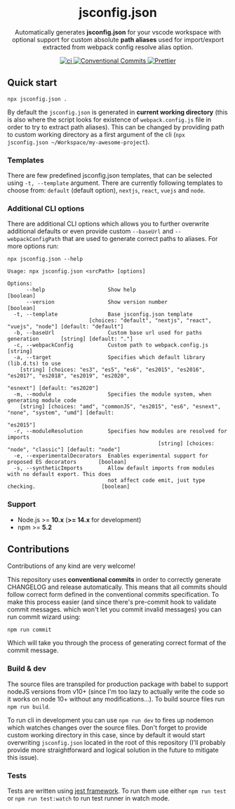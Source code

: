 <br>
<h1 align="center">jsconfig.json</h1>

<p align="center">
Automatically generates <b>jsconfig.json</b> for your vscode workspace with optional support for custom absolute <b>path aliases</b> used for import/export extracted from webpack config resolve alias option.
</p>

<p align="center">
    <a href="https://github.com/jsimck/jsconfig.json/actions/workflows/build.yml">
    <img alt="ci" src="https://github.com/jsimck/jsconfig.json/actions/workflows/build.yml/badge.svg?branch=main">
    </a>
    <a href="https://conventionalcommits.org">
    <img alt="Conventional Commits" src="https://img.shields.io/badge/Conventional%20Commits-1.0.0-yellow.svg">
    </a>
    <a href="https://github.com/prettier/prettier">
    <img alt="Prettier" src="https://img.shields.io/badge/code_style-prettier-ff69b4.svg?style=flat-square">
    </a>
</p>

## Quick start
```console
npx jsconfig.json .
```

By default the `jsconfig.json` is generated in **current working directory** (this is also where the script looks for existence of `webpack.config.js` file in order to try to extract path aliases). This can be changed by providing path to custom working directory as a first argument of the cli (`npx jsconfig.json ~/Workspace/my-awesome-project`).

### Templates

There are few predefined jsconfig.json templates, that can be selected using `-t, --template` argument. There are currently following templates to choose from: `default` (default option), `nextjs`, `react`, `vuejs` and `node`.

### Additional CLI options

There are additional CLI options which allows you to further overwrite additional defaults or even provide custom `--baseUrl` and `--webpackConfigPath` that are used to generate correct paths to aliases. For more options run:

```console
npx jsconfig.json --help
```
```console
Usage: npx jsconfig.json <srcPath> [options]

Options:
      --help                    Show help                                                     [boolean]
      --version                 Show version number                                           [boolean]
  -t, --template                Base jsconfig.json template
                          [choices: "default", "nextjs", "react", "vuejs", "node"] [default: "default"]
  -b, --baseUrl                 Custom base url used for paths generation       [string] [default: "."]
  -c, --webpackConfig           Custom path to webpack.config.js                               [string]
  -a, --target                  Specifies which default library (lib.d.ts) to use
    [string] [choices: "es3", "es5", "es6", "es2015", "es2016", "es2017", "es2018", "es2019", "es2020",
                                                                          "esnext"] [default: "es2020"]
  -m, --module                  Specifies the module system, when generating module code
    [string] [choices: "amd", "commonJS", "es2015", "es6", "esnext", "none", "system", "umd"] [default:
                                                                                              "es2015"]
  -r, --moduleResolution        Specifies how modules are resolved for imports
                                                [string] [choices: "node", "classic"] [default: "node"]
  -e, --experimentalDecorators  Enables experimental support for proposed ES decorators       [boolean]
  -s, --syntheticImports        Allow default imports from modules with no default export. This does
                                not affect code emit, just type checking.                     [boolean]
```

### Support
- Node.js >= **10.x** (**>= 14.x** for development)
- npm >= **5.2**


## Contributions

Contributions of any kind are very welcome!

This repository uses **conventional commits** in order to correctly generate CHANGELOG and release automatically. This means that all commits should follow correct form defined in the conventional commits specification. To make this process easier (and since there's pre-commit hook to validate commit messages. which won't let you commit invalid messages) you can run commit wizard using:

```
npm run commit
```

Which will take you through the process of generating correct format of the commit message.

### Build & dev

The source files are transpiled for production package with babel to support nodeJS versions from v10+ (since I'm too lazy to actually write the code so it works on node 10+ without any modifications...). To build source files run `npm run build`.

To run cli in development you can use `npm run dev` to fires up nodemon which watches changes over the source files. Don't forget to provide custom working directory in this case, since by default it would start overwriting `jsconfig.json` located in the root of this repository (I'll probably provide more straightforward and logical solution in the future to mitigate this issue).

### Tests

Tests are written using [jest framework](https://jestjs.io/). To run them use either `npm run test` or `npm run test:watch` to run test runner in watch mode.
